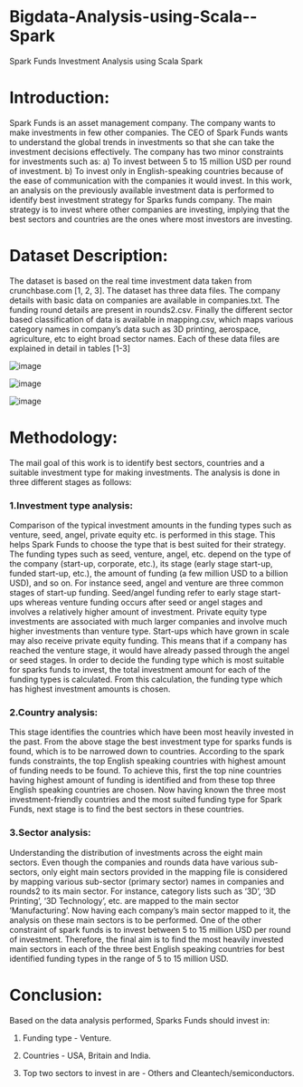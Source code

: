 # Bigdata-Analysis-using-Scala--Spark
Spark Funds Investment Analysis using Scala Spark

# Introduction:
Spark Funds is an asset management company. The company wants to make investments in few other companies. The CEO of Spark Funds wants to understand the global trends in investments so that she can take the investment decisions effectively. The company has two minor constraints for investments such as: 
a)	To invest between 5 to 15 million USD per round of investment.
b)	To invest only in English-speaking countries because of the ease of communication with the companies it would invest.
In this work, an analysis on the previously available investment data is performed to identify best investment strategy for Sparks funds company.  The main strategy is to invest where other companies are investing, implying that the best sectors and countries are the ones where most investors are investing. 

# Dataset Description:
The dataset is based on the real time investment data taken from crunchbase.com [1, 2, 3]. The dataset has three data files. The company details with basic data on companies are available in companies.txt. The funding round details are present in rounds2.csv. Finally the different sector based classification of data is available in mapping.csv, which maps various category names in company’s data such as 3D printing, aerospace, agriculture, etc to eight broad sector names.  Each of these data files are explained in detail in tables [1-3]

![image](https://user-images.githubusercontent.com/41851165/69605085-32d79b00-1045-11ea-974b-d6c3808b436b.png)

![image](https://user-images.githubusercontent.com/41851165/69604952-dbd1c600-1044-11ea-8c26-d3f982ee7a7c.png)

![image](https://user-images.githubusercontent.com/41851165/69604980-f146f000-1044-11ea-911a-5fa372e727d5.png)

# Methodology:
The mail goal of this work is to identify best sectors, countries and a suitable investment type for making investments. The analysis is done in three different stages as follows:

### 1.Investment type analysis: 

Comparison of the typical investment amounts in the funding types such as venture, seed, angel, private equity etc. is performed in this stage. This helps Spark Funds to choose the type that is best suited for their strategy. The funding types such as seed, venture, angel, etc. depend on the type of the company (start-up, corporate, etc.), its stage (early stage start-up, funded start-up, etc.), the amount of funding (a few million USD to a billion USD), and so on. For instance seed, angel and venture are three common stages of start-up funding. Seed/angel funding refer to early stage start-ups whereas venture funding occurs after seed or angel stages and involves a relatively higher amount of investment. Private equity type investments are associated with much larger companies and involve much higher investments than venture type. Start-ups which have grown in scale may also receive private equity funding. This means that if a company has reached the venture stage, it would have already passed through the angel or seed stages. In order to decide the funding type which is most suitable for sparks funds to invest, the total investment amount for each of the funding types is calculated. From this calculation, the funding type which has highest investment amounts is chosen.


### 2.Country analysis:

This stage identifies the countries which have been most heavily invested in the past.  From the above stage the best investment type for sparks funds is found, which is to be narrowed down to countries. According to the spark funds constraints, the top English speaking countries with highest amount of funding needs to be found. To achieve this, first the top nine countries having highest amount of funding is identified and from these top three English speaking countries are chosen. Now having known the three most investment-friendly countries and the most suited funding type for Spark Funds, next stage is to find the best sectors in these countries.


### 3.Sector analysis:

Understanding the distribution of investments across the eight main sectors. Even though the companies and rounds data have various sub-sectors, only eight main sectors provided in the mapping file is considered by mapping various sub-sector (primary sector) names in companies and rounds2 to its main sector. For instance, category lists such as ‘3D’, ‘3D Printing’, ‘3D Technology’, etc. are mapped to the main sector ‘Manufacturing’.
Now having each company’s main sector mapped to it, the analysis on these main sectors is to be performed. One of the other constraint of spark funds is to invest between 5 to 15 million USD per round of investment. Therefore, the final aim is to find the most heavily invested main sectors in each of the three best English speaking countries for best identified funding types in the range of  5 to 15 million USD.


# Conclusion:

Based on the data analysis performed, Sparks Funds should invest in:
1.	Funding type - Venture.

2.	Countries - USA, Britain and India.

3.	Top two sectors to invest in are - Others and Cleantech/semiconductors.

